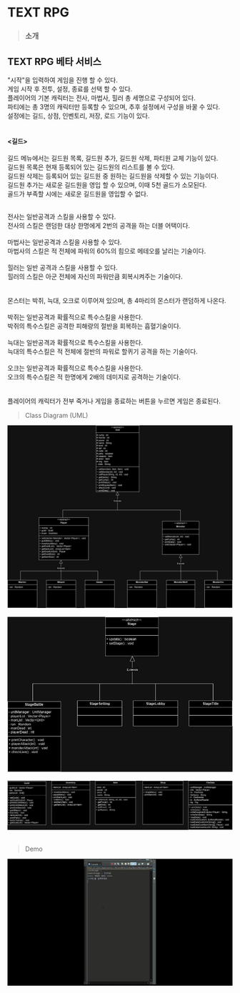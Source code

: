# TEXT RPG

> ### 소개
>
## TEXT RPG 베타 서비스<br>
"시작"을 입력하여 게임을 진행 할 수 있다.<br>
게임 시작 후 전투, 설정, 종료를 선택 할 수 있다.<br>
플레이어의 기본 캐릭터는 전사, 마법사, 힐러 총 세명으로 구성되어 있다.<br>
파티에는 총 3명의 캐릭터만 등록할 수 있으며, 추후 설정에서 구성을 바꿀 수 있다.<br>
설정에는 길드, 상점, 인벤토리, 저장, 로드 기능이 있다.<br>
<br>
#### <길드>
길드 메뉴에서는 길드원 목록, 길드원 추가, 길드원 삭제, 파티원 교체 기능이 있다.<br>
길드원 목록은 현재 등록되어 있는 길드원의 리스트를 볼 수 있다.<br>
길드원 삭제는 등록되어 있는 길드원 중 원하는 길드원을 삭제할 수 있는 기능이다.<br>
길드원 추가는 새로운 길드원을 영입 할 수 있으며, 이때 5천 골드가 소모된다.<br>
골드가 부족할 시에는 새로운 길드원을 영입할 수 없다.<br>

<br>
전사는 일반공격과 스킬을 사용할 수 있다.<br>
전사의 스킬은 랜덤한 대상 한명에게 2번의 공격을 하는 더블 어택이다.<br>
<br>
마법사는 일반공격과 스킬을 사용할 수 있다.<br>
마법사의 스킬은 적 전체에 파워의 60%의 힘으로 메테오를 날리는 기술이다.<br>
<br>
힐러는 일반 공격과 스킬을 사용할 수 있다.<br>
힐러의 스킬은 아군 전체에 자신의 파워만큼 회복시켜주는 기술이다.<br>
<br>
<br>
몬스터는 박쥐, 늑대, 오크로 이루어져 있으며, 총 4마리의 몬스터가 랜덤하게 나온다.<br>
<br>
박쥐는 일반공격과 확률적으로 특수스킬을 사용한다.<br>
박쥐의 특수스킬은 공격한 피해량의 절반을 회복하는 흡혈기술이다.<br>
<br>
늑대는 일반공격과 확률적으로 특수스킬을 사용한다.<br>
늑대의 특수스킬은 적 전체에 절반의 파워로 할퀴기 공격을 하는 기술이다.<br>
<br>
오크는 일반공격과 확률적으로 특수스킬을 사용한다.<br>
오크의 특수스킬은 적 한명에게 2배의 데미지로 공격하는 기술이다.<br>
<br>
<br>
플레이어의 캐릭터가 전부 죽거나 게임을 종료하는 버튼을 누르면 게임은 종료된다.
<br>








>Class Diagram (UML)
>
![diagram](https://github.com/nooleee/playGame/blob/master/image/playGame-Unit.jpg?raw=true) <br>
<br>
![diagram](https://github.com/nooleee/playGame/blob/master/image/playGame-Stage.jpg?raw=true) <br>
<br>
![diagram](https://github.com/nooleee/playGame/blob/master/image/playGame-sub%20class.jpg?raw=true) <br>
<br>

> Demo
> 
![diagram](https://github.com/nooleee/playGame/blob/master/image/TEXT_RPG.gif?raw=true)
